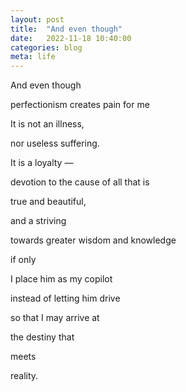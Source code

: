 ```yaml
---
layout: post
title:  "And even though"
date:   2022-11-18 10:40:00
categories: blog
meta: life
---
```


And even though

perfectionism creates pain for me

It is not an illness,

nor useless suffering.

It is a loyalty —

devotion to the cause of all that is

true and beautiful,

and a striving

towards greater wisdom and knowledge

if only

I place him as my copilot

instead of letting him drive

so that I may arrive at

the destiny that

meets

reality.
